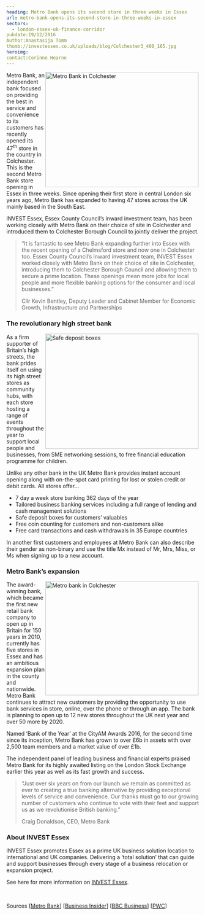 ```yaml
---
heading: Metro Bank opens its second store in three weeks in Essex
url: metro-bank-opens-its-second-store-in-three-weeks-in-essex
sectors:
  - london-essex-uk-finance-corridor 
pubdate:19/12/2016
Author:Anastasija Tomm
thumb://investessex.co.uk/uploads/blog/Colchester3_400_165.jpg
heroimg:
contact:Corinne Hearne
---
```

<p><img alt='Metro Bank in Colchester' src='http://www.investessex.co.uk/uploads/about/Colchester_700.jpg' style='width: 400px; height: 300px; margin-left: 2px; margin-right: 2px; float: right;'/>Metro Bank, an independent bank focused on providing the best in service and convenience to its customers has recently opened its 47<sup>th</sup> store in the country in Colchester. This is the second Metro Bank store opening in Essex in three weeks. Since opening their first store in central London six years ago, Metro Bank has expanded to having 47 stores across the UK mainly based in the South East.</p><p>INVEST Essex, Essex County Council’s inward investment team, has been working closely with Metro Bank on their choice of site in Colchester and introduced them to Colchester Borough Council to jointly deliver the project.</p><blockquote><p>“It is fantastic to see Metro Bank expanding further into Essex with the recent opening of a Chelmsford store and now one in Colchester too. Essex County Council’s inward investment team, INVEST Essex worked closely with Metro Bank on their choice of site in Colchester, introducing them to Colchester Borough Council and allowing them to secure a prime location. These openings mean more jobs for local people and more flexible banking options for the consumer and local businesses.”</p><p>Cllr Kevin Bentley, Deputy Leader and Cabinet Member for Economic Growth, Infrastructure and Partnerships</p></blockquote><h3>The revolutionary high street bank</h3><p><img alt='Safe deposit boxes' src='http://www.investessex.co.uk/uploads/about/Metro_Bank_037_400.jpg' style='width: 400px; height: 300px; margin-left: 2px; margin-right: 2px; float: right;'/>As a firm supporter of Britain’s high streets, the bank prides itself on using its high street stores as community hubs, with each store hosting a range of events throughout the year to support local people and businesses, from SME networking sessions, to free financial education programme for children.</p><p>Unlike any other bank in the UK Metro Bank provides instant account opening along with on-the-spot card printing for lost or stolen credit or debit cards. All stores offer…</p><ul><li>7 day a week store banking 362 days of the year</li><li>Tailored business banking services including a full range of lending and cash management solutions</li><li>Safe deposit boxes for customers’ valuables</li><li>Free coin counting for customers and non-customers alike</li><li>Free card transactions and cash withdrawals in 35 Europe countries</li></ul><p>In another first customers and employees at Metro Bank can also describe their gender as non-binary and use the title Mx instead of Mr, Mrs, Miss, or Ms when signing up to a new account.</p><h3>Metro Bank’s expansion</h3><p><img alt='Metro bank in Colchester' src='http://www.investessex.co.uk/uploads/about/Colchester3_400.jpg' style='width: 400px; height: 297px; margin-left: 2px; margin-right: 2px; float: right;'/>The award-winning bank, which became the first new retail bank company to open up in Britain for 150 years in 2010, currently has five stores in Essex and has an ambitious expansion plan in the county and nationwide. Metro Bank continues to attract new customers by providing the opportunity to use bank services in store, online, over the phone or through an app. The bank is planning to open up to 12 new stores throughout the UK next year and over 50 more by 2020.</p><p>Named ‘Bank of the Year’ at the CityAM Awards 2016, for the second time since its inception, Metro Bank has grown to over £6b in assets with over 2,500 team members and a market value of over £1b.</p><p>The independent panel of leading business and financial experts praised Metro Bank for its highly awaited listing on the London Stock Exchange earlier this year as well as its fast growth and success.</p><blockquote><p>“Just over six years on from our launch we remain as committed as ever to creating a true banking alternative by providing exceptional levels of service and convenience. Our thanks must go to our growing number of customers who continue to vote with their feet and support us as we revolutionise British banking.”</p><p>Craig Donaldson, CEO, Metro Bank</p></blockquote><h3>About INVEST Essex</h3><p>INVEST Essex promotes Essex as a prime UK business solution location to international and UK companies. Delivering a ‘total solution’ that can guide and support businesses through every stage of a business relocation or expansion project.</p><p>See here for more information on <a href='../index.html' target='_blank'>INVEST Essex</a>.</p><p> </p><p>Sources [<a href='https://www.metrobankonline.co.uk/about-us/press-releases/news/metro-bank-brings-the-banking-revolution-to-colchester/' target='_blank'>Metro Bank</a>] [<a href='http://uk.businessinsider.com/metro-bank-chairman-vernon-hill-on-brexit-and-growth-plans-2016-12' target='_blank'>Business Insider</a>] [<a href='http://www.bbc.co.uk/news/business-36268324' target='_blank'>BBC Business</a>] [<a href='http://pwc.blogs.com/press_room/2016/10/retailers-closing-15-stores-a-day-as-the-high-street-continues-to-reshape-says-pwc-and-the-local-data-company.html' target='_blank'>PWC</a>]</p>
